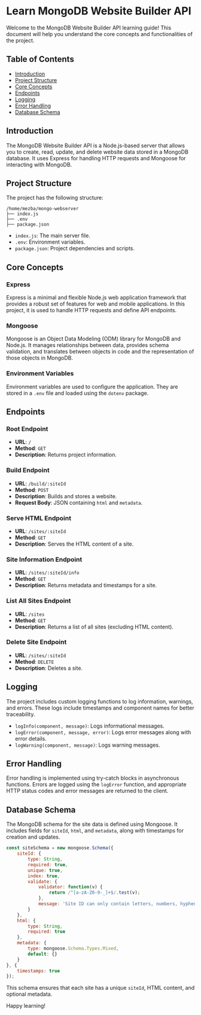 # Learn MongoDB Website Builder API

Welcome to the MongoDB Website Builder API learning guide! This document will help you understand the core concepts and functionalities of the project.

## Table of Contents

- [Introduction](#introduction)
- [Project Structure](#project-structure)
- [Core Concepts](#core-concepts)
- [Endpoints](#endpoints)
- [Logging](#logging)
- [Error Handling](#error-handling)
- [Database Schema](#database-schema)

## Introduction

The MongoDB Website Builder API is a Node.js-based server that allows you to create, read, update, and delete website data stored in a MongoDB database. It uses Express for handling HTTP requests and Mongoose for interacting with MongoDB.

## Project Structure

The project has the following structure:

```
/home/mezba/mongo-webserver
├── index.js
├── .env
├── package.json
```

- `index.js`: The main server file.
- `.env`: Environment variables.
- `package.json`: Project dependencies and scripts.

## Core Concepts

### Express

Express is a minimal and flexible Node.js web application framework that provides a robust set of features for web and mobile applications. In this project, it is used to handle HTTP requests and define API endpoints.

### Mongoose

Mongoose is an Object Data Modeling (ODM) library for MongoDB and Node.js. It manages relationships between data, provides schema validation, and translates between objects in code and the representation of those objects in MongoDB.

### Environment Variables

Environment variables are used to configure the application. They are stored in a `.env` file and loaded using the `dotenv` package.

## Endpoints

### Root Endpoint

- **URL**: `/`
- **Method**: `GET`
- **Description**: Returns project information.

### Build Endpoint

- **URL**: `/build/:siteId`
- **Method**: `POST`
- **Description**: Builds and stores a website.
- **Request Body**: JSON containing `html` and `metadata`.

### Serve HTML Endpoint

- **URL**: `/sites/:siteId`
- **Method**: `GET`
- **Description**: Serves the HTML content of a site.

### Site Information Endpoint

- **URL**: `/sites/:siteId/info`
- **Method**: `GET`
- **Description**: Returns metadata and timestamps for a site.

### List All Sites Endpoint

- **URL**: `/sites`
- **Method**: `GET`
- **Description**: Returns a list of all sites (excluding HTML content).

### Delete Site Endpoint

- **URL**: `/sites/:siteId`
- **Method**: `DELETE`
- **Description**: Deletes a site.

## Logging

The project includes custom logging functions to log information, warnings, and errors. These logs include timestamps and component names for better traceability.

- `logInfo(component, message)`: Logs informational messages.
- `logError(component, message, error)`: Logs error messages along with error details.
- `logWarning(component, message)`: Logs warning messages.

## Error Handling

Error handling is implemented using try-catch blocks in asynchronous functions. Errors are logged using the `logError` function, and appropriate HTTP status codes and error messages are returned to the client.

## Database Schema

The MongoDB schema for the site data is defined using Mongoose. It includes fields for `siteId`, `html`, and `metadata`, along with timestamps for creation and updates.

```javascript
const siteSchema = new mongoose.Schema({
    siteId: {
        type: String,
        required: true,
        unique: true,
        index: true,
        validate: {
            validator: function(v) {
                return /^[a-zA-Z0-9-_]+$/.test(v);
            },
            message: 'Site ID can only contain letters, numbers, hyphens, and underscores'
        }
    },
    html: {
        type: String,
        required: true
    },
    metadata: {
        type: mongoose.Schema.Types.Mixed,
        default: {}
    }
}, {
    timestamps: true
});
```

This schema ensures that each site has a unique `siteId`, HTML content, and optional metadata.

Happy learning!
